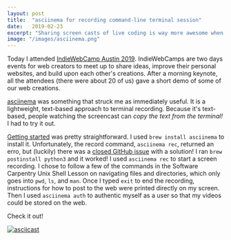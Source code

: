 ```yaml
---
layout: post
title:  "asciinema for recording command-line terminal session"
date:   2019-02-23
excerpt: "Sharing screen casts of live coding is way more awesome when the text can be copies. asciinema makes this possible."
image: "/images/asciinema.png"
---
```


Today I attended [IndieWebCamp Austin 2019](https://indieweb.org/2019/Austin). IndieWebCamps are two days events for web creators to meet up to share ideas, improve their personal websites, and build upon each other's creations. After a morning keynote, all the attendees (there were about 20 of us) gave a short demo of some of our web creations. 

[asciinema](https://asciinema.org/) was something that struck me as immediately useful. It is a lightweight, text-based approach to terminal recording. Because it's text-based, people watching the screencast can *copy the text from the terminal!* I had to try it out. 

[Getting started](https://asciinema.org/docs/getting-started) was pretty straightforward. I used `brew install asciinema` to install it. Unfortunately, the record command, `asciinema rec`, returned an erro, but (luckily) there was a [closed GitHub issue](https://github.com/asciinema/asciinema/issues/260) with a solution! I ran `brew postinstall python3` and it worked! I used `asciinema rec` to start a screen recording. I chose to follow a few of the commands in the Software Carpentry Unix Shell Lesson on navigating files and directories, which only goes into `pwd`, `ls`, and `man`. Once I typed `exit` to end the recording, instructions for how to post to the web were printed directly on my screen. Then I used `asciinema auth` to authentic myself as a user so that my videos could be stored on the web. 

Check it out!

[![asciicast](https://asciinema.org/a/3uHCusbqQd6KAYNZ15NSv21bQ.svg)](https://asciinema.org/a/3uHCusbqQd6KAYNZ15NSv21bQ)